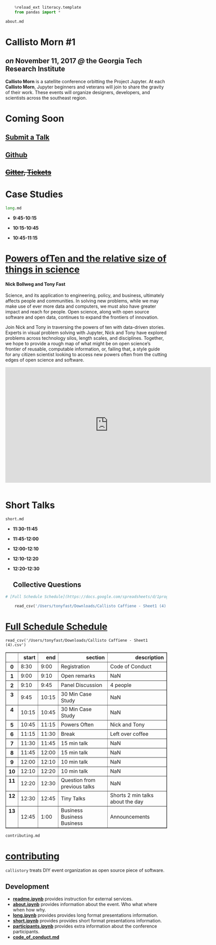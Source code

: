 

```python
    %reload_ext literacy.template
    from pandas import *
```


```python
about.md
```



# Callisto Morn #1

## _on_ November 11, 2017 _@_ the Georgia Tech Research Institute

__Callisto Morn__ is a satellite conference orbitting the Project Jupyter.  At each __Callisto Morn__, Jupyter beginners and veterans will join to share the gravity of their work.  These events will organize designers, developers, and scientists across the southeast region.

# Coming Soon

## [Submit a Talk](https://docs.google.com/forms/d/e/1FAIpQLSfY1c4y2vLE-q3VMBjOpvTi4pK5D6Q9KudNk25AsxQUjsT3eA/viewform)


## [Github](https://github.com/tonyfast/callistory) 
## ~~[Gitter](), [Tickets]()~~



# Case Studies


```python
long.md
```



* __9:45-10:15__

* __10:15-10:45__

* __10:45-11:15__

# [Powers ofTen and the relative size of things in science](# "Nick and Tony")

#### Nick Bollweg and Tony Fast

Science, and its application to engineering, policy, and business, ultimately affects people and communities. In solving new problems, while we may make use of ever more data and computers, we must also have greater impact and reach for people.  Open science, along with open source software and open data, continues to expand the frontiers of innovation.

Join Nick and Tony in traversing the powers of ten with data-driven stories.  Experts in visual problem solving with Jupyter, Nick and Tony have explored problems across technology silos, length scales, and disciplines.  Together, we hope to provide a rough map of what might be on open science’s frontier of reusable, computable information, or, failing that, a style guide for any citizen scientist looking to access new powers often from the cutting edges of open science and software.

<iframe width="640" height="360" src="https://www.youtube.com/embed/0fKBhvDjuy0" frameborder="0" allowfullscreen></iframe>


```python

```



# Short Talks 


```python
short.md
```



* __11:30-11:45__

* __11:45-12:00__

* __12:00-12:10__

* __12:10-12:20__

* __12:20-12:30__

    ## Collective Questions




```python
# [Full Schedule Schedule](https://docs.google.com/spreadsheets/d/1progwXRpRXaRc31xXmxviSD1YcysxT-U2fRdk99hzgA/edit#gid=0)

    read_csv('/Users/tonyfast/Downloads/Callisto Caffiene - Sheet1 (4).csv')
```


# [Full Schedule Schedule](https://docs.google.com/spreadsheets/d/1progwXRpRXaRc31xXmxviSD1YcysxT-U2fRdk99hzgA/edit#gid=0)

    read_csv('/Users/tonyfast/Downloads/Callisto Caffiene - Sheet1 (4).csv')





<div>
<style>
    .dataframe thead tr:only-child th {
        text-align: right;
    }

    .dataframe thead th {
        text-align: left;
    }

    .dataframe tbody tr th {
        vertical-align: top;
    }
</style>
<table border="1" class="dataframe">
  <thead>
    <tr style="text-align: right;">
      <th></th>
      <th>start</th>
      <th>end</th>
      <th>section</th>
      <th>description</th>
    </tr>
  </thead>
  <tbody>
    <tr>
      <th>0</th>
      <td>8:30</td>
      <td>9:00</td>
      <td>Registration</td>
      <td>Code of Conduct</td>
    </tr>
    <tr>
      <th>1</th>
      <td>9:00</td>
      <td>9:10</td>
      <td>Open remarks</td>
      <td>NaN</td>
    </tr>
    <tr>
      <th>2</th>
      <td>9:10</td>
      <td>9:45</td>
      <td>Panel Discussion</td>
      <td>4 people</td>
    </tr>
    <tr>
      <th>3</th>
      <td>9:45</td>
      <td>10:15</td>
      <td>30 Min Case Study</td>
      <td>NaN</td>
    </tr>
    <tr>
      <th>4</th>
      <td>10:15</td>
      <td>10:45</td>
      <td>30 Min Case Study</td>
      <td>NaN</td>
    </tr>
    <tr>
      <th>5</th>
      <td>10:45</td>
      <td>11:15</td>
      <td>Powers Often</td>
      <td>Nick and Tony</td>
    </tr>
    <tr>
      <th>6</th>
      <td>11:15</td>
      <td>11:30</td>
      <td>Break</td>
      <td>Left over coffee</td>
    </tr>
    <tr>
      <th>7</th>
      <td>11:30</td>
      <td>11:45</td>
      <td>15 min talk</td>
      <td>NaN</td>
    </tr>
    <tr>
      <th>8</th>
      <td>11:45</td>
      <td>12:00</td>
      <td>15 min talk</td>
      <td>NaN</td>
    </tr>
    <tr>
      <th>9</th>
      <td>12:00</td>
      <td>12:10</td>
      <td>10 min talk</td>
      <td>NaN</td>
    </tr>
    <tr>
      <th>10</th>
      <td>12:10</td>
      <td>12:20</td>
      <td>10 min talk</td>
      <td>NaN</td>
    </tr>
    <tr>
      <th>11</th>
      <td>12:20</td>
      <td>12:30</td>
      <td>Question from previous talks</td>
      <td>NaN</td>
    </tr>
    <tr>
      <th>12</th>
      <td>12:30</td>
      <td>12:45</td>
      <td>Tiny Talks</td>
      <td>Shorts 2 min talks about the day</td>
    </tr>
    <tr>
      <th>13</th>
      <td>12:45</td>
      <td>1:00</td>
      <td>Business Business Business</td>
      <td>Announcements</td>
    </tr>
  </tbody>
</table>
</div>




```python
contributing.md
```



# [contributing](contributing.ipynb)

`callistory` treats DIY event organization as open source piece of software.

## Development

* __[readme.ipynb](readme.ipynb)__ provides instruction for external services.
* __[about.ipynb](about.ipynb)__ provides information about the event.  Who what where when how why.
* __[long.ipynb](long.ipynb)__ provides provides long format presentations information.
* __[short.ipynb](short.ipynb)__ provides provides short format presentations information.
* __[participants.ipynb](participants.ipynb)__ provides extra information about the conference participants.
* __[code_of_conduct.md](code_of_conduct.md)__


